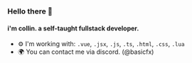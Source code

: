 ### Hello there 👋

#### i'm collin. a self-taught fullstack developer.

- ⚙️ I'm working with: `.vue`, `.jsx`, `.js`, `.ts`, `.html`, `.css`, `.lua`
- 🌍 You can contact me via discord. (@basicfx)
